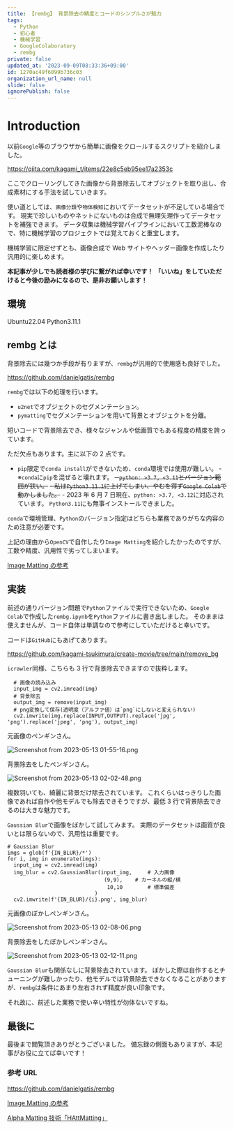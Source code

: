 ```yaml
---
title: 【rembg】 背景除去の精度とコードのシンプルさが魅力
tags:
  - Python
  - 初心者
  - 機械学習
  - GoogleColaboratory
  - rembg
private: false
updated_at: '2023-09-09T08:33:36+09:00'
id: 1270ac49f6099b736c03
organization_url_name: null
slide: false
ignorePublish: false
---
```


# Introduction

以前`Google`等のブラウザから簡単に画像をクロールするスクリプトを紹介しました。

https://qiita.com/kagami_t/items/22e8c5eb95ee17a2353c

ここでクローリングしてきた画像から背景除去してオブジェクトを取り出し、合成素材にする手法を試していきます。

使い道としては、`画像分類`や`物体検知`においてデータセットが不足している場合です。
現実で珍しいものやネットにないものは合成で無理矢理作ってデータセットを補強できます。
データ収集は機械学習パイプラインにおいて工数泥棒なので、特に機械学習のプロジェクトでは覚えておくと重宝します。

機械学習に限定せずとも、画像合成で Web サイトやヘッダー画像を作成したり汎用的に楽しめます。

**本記事が少しでも読者様の学びに繋がれば幸いです！**
**「いいね」をしていただけると今後の励みになるので、是非お願いします！**

## 環境

Ubuntu22.04
Python3.11.1

## rembg とは

背景除去には幾つか手段が有りますが、`rembg`が汎用的で使用感も良好でした。

https://github.com/danielgatis/rembg

`rembg`では以下の処理を行います。

- `u2net`でオブジェクトのセグメンテーション。
- `pymatting`でセグメンテーションを用いて背景とオブジェクトを分離。

短いコードで背景除去でき、様々なジャンルや低画質でもある程度の精度を誇っています。

ただ欠点もあります。主に以下の 2 点です。

- `pip`限定で`conda install`ができないため、`conda`環境では使用が難しい。 - ※`conda`に`pip`を混ぜると壊れます。
  ~~- `python: >3.7, <3.11`とバージョン範囲が狭い。~~
  ~~- 私は`Python3.11.1`に上げてしまい、やむを得ず`Google Colab`で動かしました。~~ - 2023 年 6 月 7 日現在、`python: >3.7, <3.12`に対応されています。
  `Python3.11`にも無事インストールできました。

`conda`で環境管理、`Python`のバージョン指定はどちらも業務でありがちな内容のため注意が必要です。

上記の理由から`OpenCV`で自作したり`Image Matting`を紹介したかったのですが、工数や精度、汎用性で劣ってしまいます。

[Image Matting の参考](https://arxiv.org/pdf/1908.00672.pdf 'Image Matting')

## 実装

前述の通りバージョン問題で`Python`ファイルで実行できないため、`Google Colab`で作成した`rembg.ipynb`を`Python`ファイルに書き出しました。
そのままは使えませんが、コード自体は単調なので参考にしていただけると幸いです。

コードは`GitHub`にもあげてあります。

https://github.com/kagami-tsukimura/create-movie/tree/main/remove_bg

`icrawler`同様、こちらも 3 行で背景除去できますので抜粋します。

```python: rembg.py
  # 画像の読み込み
  input_img = cv2.imread(img)
  # 背景除去
  output_img = remove(input_img)
  # png変換して保存(透明度（アルファ値）は`png`にしないと変えられない)
  cv2.imwrite(img.replace(INPUT,OUTPUT).replace('jpg', 'png').replace('jpeg', 'png'), output_img)
```

元画像のペンギンさん。

![Screenshot from 2023-05-13 01-55-16.png](https://qiita-image-store.s3.ap-northeast-1.amazonaws.com/0/3292052/f79dc3b3-24dc-09df-cf1c-d5097469971e.png)

背景除去をしたペンギンさん。

![Screenshot from 2023-05-13 02-02-48.png](https://qiita-image-store.s3.ap-northeast-1.amazonaws.com/0/3292052/e6676202-8b27-a4aa-ea6a-632995eb17e5.png)

複数羽いても、綺麗に背景だけ除去されています。
これくらいはっきりした画像であれば自作や他モデルでも除去できそうですが、最低 3 行で背景除去できるのは大きな魅力です。

`Gaussian Blur`で画像をぼかして試してみます。
実際のデータセットは画質が良いとは限らないので、汎用性は重要です。

```python: rembg.py
# Gaussian Blur
imgs = glob(f'{IN_BLUR}/*')
for i, img in enumerate(imgs):
  input_img = cv2.imread(img)
  img_blur = cv2.GaussianBlur(input_img,     # 入力画像
                               (9,9),    # カーネルの縦/横
                                10,10        # 標準偏差
                            )
  cv2.imwrite(f'{IN_BLUR}/{i}.png', img_blur)
```

元画像のぼかしペンギンさん。

![Screenshot from 2023-05-13 02-08-06.png](https://qiita-image-store.s3.ap-northeast-1.amazonaws.com/0/3292052/5222048f-fac2-7c92-53c2-bb24d360ed0f.png)

背景除去をしたぼかしペンギンさん。

![Screenshot from 2023-05-13 02-12-11.png](https://qiita-image-store.s3.ap-northeast-1.amazonaws.com/0/3292052/bc1c0aec-8a32-e655-ef1e-05ba36725b04.png)

`Gaussian Blur`も関係なしに背景除去されています。
ぼかした際は自作するとチューニングが難しかったり、他モデルでは背景除去できなくなることがありますが、`rembg`は条件にあまり左右されず精度が良い印象です。

それ故に、前述した業務で使い辛い特性が勿体ないですね。

## 最後に

最後まで閲覧頂きありがとうございました。
備忘録の側面もありますが、本記事がお役に立てば幸いです！

### 参考 URL

https://github.com/danielgatis/rembg

[Image Matting の参考](https://arxiv.org/pdf/1908.00672.pdf 'Image Matting')

[Alpha Matting 技術「HAttMatting」](https://shiropen.com/2020/07/04/53618/ 'HAttMatting')
